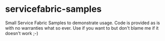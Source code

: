 # servicefabric-samples
Small Service Fabric Samples to demonstrate usage. Code is provided as is with no warranties what so ever. Use if you want to but don't blame me if it doesn't work ;-)
